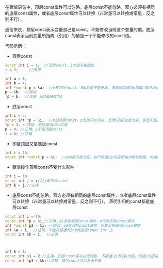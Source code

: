 在赋值语句中，顶层const属性可以忽略，底层const不能忽略，双方必须有相同的底层const属性，或者底层const属性可以转换（非常量可以转换成常量，反之则不行）。

通俗来说，顶层const表示变量自己是const，不能修改当前这个变量的值。底层const表示当前变量所指向（引用）的值是一个不能修改的const值。

代码示例：
- 顶层const
```c++
const int i = 1;  //顶层const，i的值不能改变
i = 3;     //报错

int a = 1;
int b = 4;
int *const p = &a;  //p是顶层const，即p的值不能更改，但是可以通过p修改a那块地址的值
p = &b;  //错误
*p = b;  //正确，a的值被改为4
```

- 底层const
```c++
int i = 5;
const int *p = &i;  //p是底层const，p的值可以改变，当然i的值也能改变，但是不能通过p改变i的值
*p = 3; //错误，不能通过p改i的值
p = 0; //正确，p不是顶层const
i = 6; //正确

```
- 即是顶层又是底层const
```c++
int i = 10;
const int *const p = &i;  //p的值不能改变，也不能通过p改变所指向地址的值，前面的const是底层const后面的const是顶层const
```

- 赋值操作顶层const不受什么影响
```c++
int i = 10;
const int j = i;//j是顶层const
int k = j;//正确
```
- 底层const不能忽略，双方必须有相同的底层const属性，或者底层const属性可以转换（非常量可以转换成常量，反之则不行）。
声明引用的const都是底层const
```c++
const int i = 10; 
const int *p = &i;//正确，&i具有底层const属性，p也有底层const属性
int *const p2 = &i; //错误，p2有顶层const属性，但是没有底层const属性
int &a = i;  //错误，不能将普通的int绑定到const int 上
const int &b = i;  //正确



int k = 1;
const int &j = k;//正确，底层const可以从无到有, 不能通过j改变k的值，但是k的值可以改变
const int *p3 = &k;//正确，底层const可以从无到有
```
